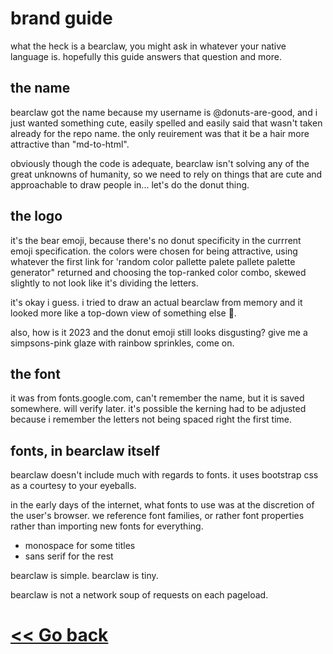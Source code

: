 # brand guide

what the heck is a bearclaw, you might ask in whatever your native language is. hopefully this guide answers that question and more.

## the name

bearclaw got the name because my username is @donuts-are-good, and i just wanted something cute, easily spelled and easily said that wasn't taken already for the repo name. the only reuirement was that it be a hair more attractive than "md-to-html".

obviously though the code is adequate, bearclaw isn't solving any of the great unknowns of humanity, so we need to rely on things that are cute and approachable to draw people in... let's do the donut thing.


## the logo

it's the bear emoji, because there's no donut specificity in the currrent emoji specification. the colors were chosen for being attractive, using whatever the first link for 'random color pallette palete pallete palette generator" returned and choosing the top-ranked color combo, skewed slightly to not look like it's dividing the letters.

it's okay i guess. i tried to draw an actual bearclaw from memory and it looked more like a top-down view of something else 💩.

also, how is it 2023 and the donut emoji still looks disgusting? give me a simpsons-pink glaze with rainbow sprinkles, come on.

## the font

it was from fonts.google.com, can't remember the name, but it is saved somewhere. will verify later. it's possible the kerning had to be adjusted because i remember the letters not being spaced right the first time.

## fonts, in bearclaw itself

bearclaw doesn't include much with regards to fonts. it uses bootstrap css as a courtesy to your eyeballs. 

in the early days of the internet, what fonts to use was at the discretion of the user's browser. we reference font families, or rather font properties rather than importing new fonts for everything. 

- monospace for some titles
- sans serif for the rest

bearclaw is simple.
bearclaw is tiny.

bearclaw is not a network soup of requests on each pageload.

# [<< Go back](README.md)